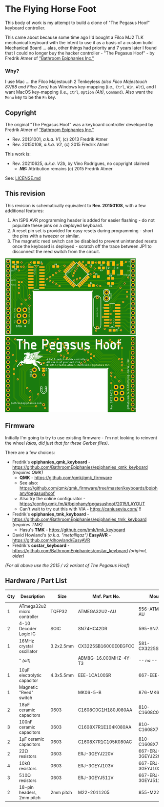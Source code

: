 # The Flying Horse Foot

This body of work is my attempt to build a clone of "The Pegasus Hoof" keyboard controller.

This came about because some time ago I'd bought a Filco MJ2 TLK mechanical keyboard with the intent to use it as a basis of a custom build Mechanical Board ... alas, other things had priority and 7 years later I found that I could no longer buy the hacker controller - "The Pegasus Hoof" - by Fredrik Atmer of ["Bathroom Epiphanies Inc."](http://bathroomepiphanies.com/controllers/)

### Why?

I use Mac ... the Filco Majestouch 2 Tenkeyless *(also Filco Majestouch 87/88 and Filco Zero)* has Windows key-mapping (i.e., `Ctrl`, `Win`, `Alt`), and I want MacOS key-mapping (i.e., `Ctrl`, `Option` *(Alt)*, `Command`).  Also want the `Menu` key to be the `Fn` key.


## Copyright

The original "The Pegasus Hoof" was a keyboard controller developed by Fredrik Atmer of ["Bathroom Epiphanies Inc."](http://bathroomepiphanies.com/controllers/)

* Rev. 20131001, *a.k.a. V1*, (c) 2013 Fredrik Atmer
* Rev. 20150108, *a.k.a. V2*, (c) 2015 Fredrik Atmer

This work is:

* Rev. 20210625, *a.k.a. V2b*, by Vino Rodrigues, no copyright claimed
  * ***NB:*** Attribution remains (c) 2015 Fredrik Atmer

See: [LICENSE.md](LICENSE.md)


## This revision

This revision is schematically equivalent to **Rev. 20150108**, with a few additional features:

1. An ISP6 AVR programming header is added for easier flashing - do not populate these pins on a deployed keyboard.
2. A reset pin set is provided for easy resets during programming - short the pins with a tweezer or similar.
3. The magnetic reed switch can be disabled to prevent unintended resets once the keyboard is deployed - scratch off the trace between JP1 to disconnect the reed switch from the circuit.

![Front](docs/20210635-t.png)  &nbsp; ![Back](docs/20210635-b.png)


## Firmware

Initially I'm going to try to use existing firmware - I'm not looking to reinvent the wheel *(alas, did just that for these Gerber files)*.

There are a few choices:

* Fredrik's **epiphanies_qmk_keyboard** - https://github.com/BathroomEpiphanies/epiphanies_qmk_keyboard *(requires QMK)*
  * **QMK** - https://github.com/qmk/qmk_firmware
  * See also: https://github.com/qmk/qmk_firmware/tree/master/keyboards/bpiphany/pegasushoof
  * Also try the online configurator - https://config.qmk.fm/#/bpiphany/pegasushoof/2015/LAYOUT
  * Can't wait to try out this with VIA - https://caniusevia.com/  !!
* Fredrik's **epiphanies_tmk_keyboard** - https://github.com/BathroomEpiphanies/epiphanies_tmk_keyboard *(requires TMK)*
  * Hasu's **TMK** - https://github.com/tmk/tmk_keyboard
* David Howland's *(a.k.a. "metalliqaz")* **EasyAVR** - https://github.com/dhowland/EasyAVR
* Fredrik's **costar_keyboard** - https://github.com/BathroomEpiphanies/costar_keyboard *(original, older)*


*(For all above use the 2015 / v2 variant of The Pegasus Hoof)*

## Hardware / Part List

| Qty | Description                 | Size      | Mnf. Part No.         | Mouser PN            | Element14 PN | Spec. |
|-----|-----------------------------|-----------|-----------------------|----------------------|--------------|-------|
|  1  | ATmega32u2 micro controller | TQFP32    | ATMEGA32U2-AU         | 556-ATMEGA32U2-AU    | 1748524      | [🗏](DataSheets/01__ATmega32u2.pdf) |
|  2  | 4-10 Decoder Logic IC       | SOIC      | SN74HC42DR            | 595-SN74HC42DR       | 3119918      | [🗏](DataSheets/02__74HC42.pdf) |
|  1  | 16MHz crystal oscillator    | 3.2x2.5mm | CX3225SB16000E0EGFCC  | 581-CX3225SB16000EGF | *-- na --*   | [🗏](DataSheets/03a_SB16000E0.pdf) |
|     |   " *(alt)*                 |           | ABM8G-16.000MHZ-4Y-T3 | *-- na --*           | 2467842      | [🗏](DataSheets/03b_ABM8G_16MHZ.pdf) |
|  1  | 10µF electrolytic capacitor | 4.3x5.5mm | EEE-1CA100SR          | 667-EEE-1CA100SR     | 9696920      | [🗏](DataSheets/04__1CA100SR.pdf) |
|  1  | Magnetic "Reed" switch      |           | MK06-5-B              | 876-MK6-5-B          | 1079479      | [🗏](DataSheets/05__MK06_V02.pdf) |
|  2  | 18pF ceramic capacitors     | 0603      | C1608C0G1H180J080AA   | 810-C1608C0G1H180J   | 1907287      | |
|  3  | 100nF ceramic capacitors    | 0603      | C1608X7R1E104K080AA   | 810-C1608X7R1E104K   | 2332586      | |
|  2  | 1µF ceramic capacitors      | 0603      | C1608X7R1C105K080AC   | 810-C1608X7R1C105K   | 1907343      | |
|  2  | 22Ω resistors               | 0603      | ERJ-3GEYJ220V         | 667-ERJ-3GEYJ220V    | 2059557      | |
|  4  | 10kΩ resistors              | 0603      | ERJ-3GEYJ103V         | 667-ERJ-3GEYJ103V    | 2059627      | |
|  3  | 510Ω resistors              | 0603      | ERJ-3GEYJ511V         | 667-ERJ-3GEYJ511V    | 2059593      | |
|  2  | 18-pin headers, 2mm pitch   | 2mm pitch | M22-2011205           | 855-M22-2011805      | 3395122      | |
